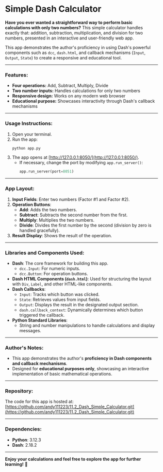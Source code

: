# Simple Dash Calculator

**Have you ever wanted a straightforward way to perform basic calculations with only two numbers?** This simple calculator handles exactly that: addition, subtraction, multiplication, and division for two numbers, presented in an interactive and user-friendly web app.

This app demonstrates the author's proficiency in using Dash's powerful components such as `dcc`, `dash.html`, and callback mechanisms (`Input`, `Output`, `State`) to create a responsive and educational tool.

---

### Features:
- **Four operations:** Add, Subtract, Multiply, Divide
- **Two number inputs:** Handles calculations for only two numbers
- **Responsive design:** Works on any modern web browser
- **Educational purpose:** Showcases interactivity through Dash's callback mechanisms

---

### Usage Instructions:
1. Open your terminal.
2. Run the app:
   ```bash
   python app.py
   ```
3. The app opens at [http://127.0.0.1:8050/](http://127.0.0.1:8050/).
   - If necessary, change the port by modifying `app.run_server()`:
     ```python
     app.run_server(port=8051)
     ```

---

### App Layout:
1. **Input Fields**: Enter two numbers (Factor #1 and Factor #2).
2. **Operation Buttons**: 
   - **Add**: Adds the two numbers.
   - **Subtract**: Subtracts the second number from the first.
   - **Multiply**: Multiplies the two numbers.
   - **Divide**: Divides the first number by the second (division by zero is handled gracefully).
3. **Result Display**: Shows the result of the operation.

---

### Libraries and Components Used:
- **Dash**: The core framework for building this app.
  - `dcc.Input`: For numeric inputs.
  - `dcc.Button`: For operation buttons.
- **Dash HTML Components (`dash.html`)**: Used for structuring the layout with `Div`, `Label`, and other HTML-like components.
- **Dash Callbacks**:
  - `Input`: Tracks which button was clicked.
  - `State`: Retrieves values from input fields.
  - `Output`: Displays the result in the designated output section.
  - `dash.callback_context`: Dynamically determines which button triggered the callback.
- **Python Standard Libraries**:
  - String and number manipulations to handle calculations and display messages.

---

### Author's Notes:
- This app demonstrates the author's **proficiency in Dash components and callback mechanisms**.
- Designed for **educational purposes only**, showcasing an interactive implementation of basic mathematical operations.

---

### Repository:
The code for this app is hosted at:  
[https://github.com/andy111223/11.2_Dash_Simple_Calculator.git](https://github.com/andy111223/11.2_Dash_Simple_Calculator.git)

---

### Dependencies:
- **Python**: 3.12.3
- **Dash**: 2.18.2

---

**Enjoy your calculations and feel free to explore the app for further learning!** 🎉